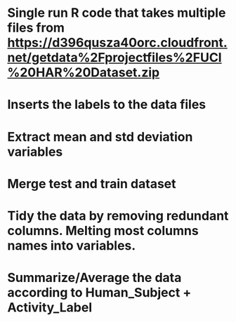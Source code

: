 # Single run R code that takes multiple files from https://d396qusza40orc.cloudfront.net/getdata%2Fprojectfiles%2FUCI%20HAR%20Dataset.zip 
# Inserts the labels to the data files
# Extract mean and std deviation variables
# Merge test and train dataset
# Tidy the data by removing redundant columns. Melting most columns names into variables.
# Summarize/Average the data according to Human_Subject + Activity_Label